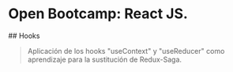 # Open Bootcamp: React JS.

## Hooks

> Aplicación de los hooks "useContext" y "useReducer" como aprendizaje para la sustitución de Redux-Saga.